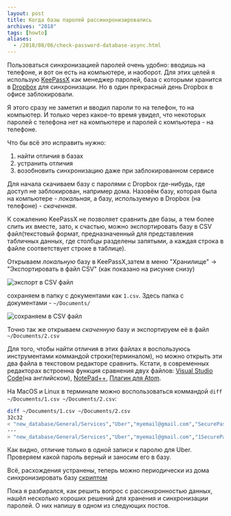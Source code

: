 ```yaml
---
layout: post
title: Когда базы паролей рассинхронизировались
archives: "2018"
tags: [howto]
aliases:
  - /2018/08/06/check-password-database-async.html
---
```

Пользоваться синхронизацией паролей очень удобно: вводишь на телефоне, и вот он есть на компьютере, и наоборот. Для этих целей я использую [KeePassX](https://www.keepassx.org/) как менеджер паролей, база с которыми хранится в [Dropbox](https://www.dropbox.com/) для синхронизации. Но в один прекрасный день Dropbox в офисе заблокировали.

Я этого сразу не заметил и вводил пароли то на телефон, то на компьютер. И только через какое-то время увидел, что некоторых паролей с телефона нет на компьютере и паролей с компьютера - на телефоне.

Что бы всё это исправить нужно:
<!--more-->
1. найти отличия в базах
2. устранить отличия
3. возобновить синхронизацию даже при заблокированном сервисе

Для начала скачиваем базу с паролями с Dropbox где-нибудь, где доступ не заблокирован, например дома.
Назовём базу, которая была на компьютере - *локальная*, а базу, используемую в Dropbox (на телефоне) - *скаченная*.

К сожалению KeePassX не позволяет сравнить две базы, а тем более слить их вместе, зато, к счастью, можно экспортировать базу в CSV файл(текстовый формат, предназначенный для представления табличных данных, где столбцы разделены запятыми, а каждая строка в файле соответствует строке в таблице).

Открываем *локальную* базу в KeePassX,затем в меню "Хранилище" -> "Экспортировать в файл CSV" (как показано на рисунке снизу) 

![экспорт в CSV файл](/assets/img/passwrod-database-async/export-csv.png)

сохраняем в папку с документами как `1.csv`. Здесь папка с документами - `~/Documents/`

![сохраняем в CSV файл](/assets/img/passwrod-database-async/save-csv.png)

Точно так же открываем *скаченную* базу и экспортируем её в файл `~/Documents/2.csv`

Для того, чтобы найти отличия в этих файлах я воспользуюсь инструментами коммандой строки(терминалом), но можно открыть эти два файла в текстовом редакторе сравнить. Кстати, в современных редакторах встроенна функция сравнения двух файлов: [Visual Studio Code](https://www.meziantou.net/2018/03/19/comparing-files-using-visual-studio-code)(на английском), [NotePad++](https://abuzov.ru/kak-sravnit-dva-fajla/), [Плагин для Atom](https://atom.io/packages/compare-files). 

На MacOS и Linux в терминале можно воспользоваться коммандой `diff ~/Documents/1.csv ~/Documents/2.csv`:
```bash
diff ~/Documents/1.csv ~/Documents/2.csv
32c32
< "new_database/General/Services","Uber","myemail@gmail.com","SecurePassw0rd1","https://uber.com",""
---
> "new_database/General/Services","Uber","myemail@gmail.com","1SecurePassw0rd","https://uber.com",""
```
Как видно, отличие только в одной записи к паролю для Uber. Проверяем какой пароль верный и заносим его в базу.

Всё, расхождения устранены, теперь можно периодически из дома синхронизировать базу [скриптом](https://github.com/dropbox/dropbox-sdk-python/blob/master/example/updown.py)


Пока я разбирался, как решить вопрос с рассинхронностью данных, нашёл несколько хороших решений для хранения и синхронизации паролей. О них напишу в одном из следующих постов.
